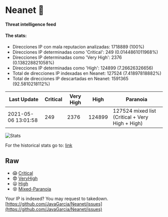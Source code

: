 # Neanet :hocho:
#### Threat intelligence feed
#### The stats:

- Direcciones IP con mala reputacion analizadas: 1718889 (100%)
- Direcciones IP determinadas como 'Critical':  249 (0.0144861011968%)
- Direcciones IP determinadas como 'Very High':  2376 (0.138228821058%)
- Direcciones IP determinadas como 'High':  124899 (7.26626326656)
- Total de direcciones IP indexadas en Neanet:  127524 (7.41897818882%)
- Total de direcciones IP descartadas en Neanet:  1591365 (92.5810218112%)

| Last Update | Critical | Very High | High | Paranoia |
| --- | --- | --- | --- | --- |
| 2021-05-06 13:01:58 | 249 | 2376 | 124899 | 127524 mixed list (Critical + Very High + High)|

![Stats](https://docs.google.com/spreadsheets/d/e/2PACX-1vSnaNMIXVabIpDJjufMlzH7poXnshF3mgd8Is1g9ytUEzVsP5my4Trn8f-xkoLLQ38xpL3HtmUexLo6/pubchart?oid=501124687&format=image)

For the historical stats go to: [link](/stats.csv)
## Raw
- :scream: [Critical](https://raw.githubusercontent.com/JavaGarcia/Neanet/master/blacklists/neanet_critical.txt)
- :fearful: [VeryHigh](https://raw.githubusercontent.com/JavaGarcia/Neanet/master/blacklists/neanet_veryHigh.txtt)
- :frowning: [High](https://raw.githubusercontent.com/JavaGarcia/Neanet/master/blacklists/neanet_high.txt)
- :dizzy_face: [Mixed-Paranoia](https://raw.githubusercontent.com/JavaGarcia/Neanet/master/blacklists/neanet_all.txt)


Your IP is indexed? You may request to takedown. [https://github.com/JavaGarcia/Neanet/issues](https://github.com/JavaGarcia/Neanet/issues)


























































































































































































































































































































































































































































































































































































































































































































































































































































































































































































































































































































































































































































































































































































































































































































































































































































































































































































































































































































































































































































































































































































































































































































































































































































































































































































































































































































































































































































































































































































































































































































































































































































































































































































































































































































































































































































































































































































































































































































































































































































































































































































































































































































































































































































































































































































































































































































































































































































































































































































































































































































































































































































































































































































































































































































































































































































































































































































































































































































































































































































































































































































































































































































































